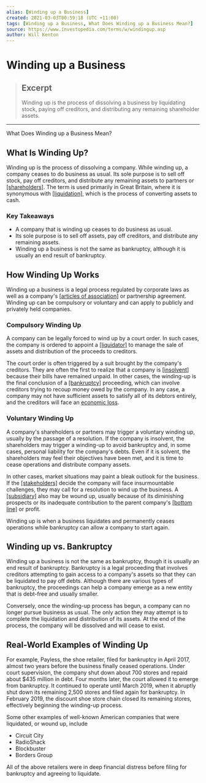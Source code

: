 ```yaml
---
alias: [Winding up a Business]
created: 2021-03-03T00:59:18 (UTC +11:00)
tags: [Winding up a Business, What Does Winding up a Business Mean?]
source: https://www.investopedia.com/terms/w/windingup.asp
author: Will Kenton
---
```


# Winding up a Business

> ## Excerpt
> Winding up is the process of dissolving a business by liquidating stock, paying off creditors, and distributing any remaining shareholder assets.

---

What Does Winding up a Business Mean?
## What Is Winding Up?

Winding up is the process of dissolving a company. While winding up, a company ceases to do business as usual. Its sole purpose is to sell off stock, pay off creditors, and distribute any remaining assets to partners or [[shareholders]](https://www.investopedia.com/terms/s/shareholder.asp). The term is used primarily in Great Britain, where it is synonymous with [[liquidation]](https://www.investopedia.com/terms/l/liquidate.asp), which is the process of converting assets to cash.

### Key Takeaways

-   A company that is winding up ceases to do business as usual.
-   Its sole purpose is to sell off assets, pay off creditors, and distribute any remaining assets.
-   Winding up a business is not the same as bankruptcy, although it is usually an end result of bankruptcy.

## How Winding Up Works

Winding up a business is a legal process regulated by corporate laws as well as a company's [[articles of association]](https://www.investopedia.com/terms/a/articles-of-association.asp) or partnership agreement. Winding up can be compulsory or voluntary and can apply to publicly and privately held companies.

### Compulsory Winding Up

A company can be legally forced to wind up by a court order. In such cases, the company is ordered to appoint a [[liquidator]](https://www.investopedia.com/terms/l/liquidator.asp) to manage the sale of assets and distribution of the proceeds to creditors.

The court order is often triggered by a suit brought by the company's creditors. They are often the first to realize that a company is [[insolvent]](https://www.investopedia.com/terms/i/insolvency.asp) because their bills have remained unpaid. In other cases, the winding-up is the final conclusion of a [[bankruptcy]](https://www.investopedia.com/terms/b/bankruptcy.asp) proceeding, which can involve creditors trying to recoup money owed by the company. In any case, a company may not have sufficient assets to satisfy all of its debtors entirely, and the creditors will face an [economic loss](https://www.investopedia.com/terms/e/economicprofit.asp).

### Voluntary Winding Up

A company's shareholders or partners may trigger a voluntary winding up, usually by the passage of a resolution. If the company is insolvent, the shareholders may trigger a winding-up to avoid bankruptcy and, in some cases, personal liability for the company's debts. Even if it is solvent, the shareholders may feel their objectives have been met, and it is time to cease operations and distribute company assets.

In other cases, market situations may paint a bleak outlook for the business. If the [[stakeholders]](https://www.investopedia.com/terms/s/stakeholder.asp) decide the company will face insurmountable challenges, they may call for a resolution to wind up the business. A [[subsidiary]](https://www.investopedia.com/terms/s/subsidiary.asp) also may be wound up, usually because of its diminishing prospects or its inadequate contribution to the parent company's [[bottom line]](https://www.investopedia.com/terms/b/bottomline.asp) or profit.

Winding up is when a business liquidates and permanently ceases operations while bankruptcy can allow a company to start again.

## Winding up vs. Bankruptcy

Winding up a business is not the same as bankruptcy, though it is usually an end result of bankruptcy. Bankruptcy is a legal proceeding that involves creditors attempting to gain access to a company's assets so that they can be liquidated to pay off debts. Although there are various types of bankruptcy, the proceedings can help a company emerge as a new entity that is debt-free and usually smaller.

Conversely, once the winding-up process has begun, a company can no longer pursue business as usual. The only action they may attempt is to complete the liquidation and distribution of its assets. At the end of the process, the company will be dissolved and will cease to exist.

## Real-World Examples of Winding Up

For example, Payless, the shoe retailer, filed for bankruptcy in April 2017, almost two years before the business finally ceased operations. Under court supervision, the company shut down about 700 stores and repaid about $435 million in debt. Four months later, the court allowed it to emerge from bankruptcy. It continued to operate until March 2019, when it abruptly shut down its remaining 2,500 stores and filed again for bankruptcy. In February 2019, the discount shoe store chain closed its remaining stores, effectively beginning the winding-up process.

Some other examples of well-known American companies that were liquidated, or wound up, include

-   Circuit City
-   RadioShack
-   Blockbuster
-   Borders Group

All of the above retailers were in deep financial distress before filing for bankruptcy and agreeing to liquidate.
